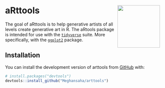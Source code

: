
<!-- README.md is generated from README.Rmd. Please edit that file -->

# aRttools <img src="man/figures/logo.png" align="right" height="138"/>

<!-- badges: start -->
<!-- badges: end -->

The goal of aRttools is to help generative artists of all levels create
generative art in R. The aRtools package is intended for use with the
[`tidyverse`](https://www.tidyverse.org/) suite. More specifically, with
the [`ggplot2`](https://ggplot2.tidyverse.org/) package.

## Installation

You can install the development version of arttools from
[GitHub](https://github.com/) with:

``` r
# install.packages("devtools")
devtools::install_github("Meghansaha/arttools")
```
